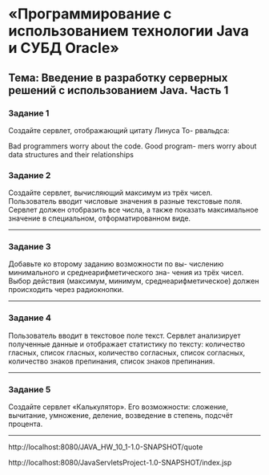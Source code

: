 # «Программирование с использованием технологии Java и СУБД Oracle»

## Тема: Введение в разработку серверных решений с использованием Java. Часть 1

### Задание 1

Создайте сервлет, отображающий цитату Линуса To-
рвальдса:

Bad programmers worry about the code. Good program-
mers worry about data structures and their relationships

### Задание 2

Создайте сервлет, вычисляющий максимум из трёх
чисел. Пользователь вводит числовые значения в разные
текстовые поля. Сервлет должен отобразить все числа,
а также показать максимальное значение в специальном,
отформатированном виде.

---

### Задание 3

Добавьте ко второму заданию возможности по вы-
числению минимального и среднеарифметического зна-
чения из трёх чисел. Выбор действия (максимум, минимум, среднеарифметическое) должен происходить через
радиокнопки.

---

### Задание 4

Пользователь вводит в текстовое поле текст. Сервлет
анализирует полученные данные и отображает статистику
по тексту: количество гласных, список гласных, количество
согласных, список согласных, количество знаков препинания, список знаков препинания.

---

### Задание 5

Создайте сервлет «Калькулятор». Его возможности:
сложение, вычитание, умножение, деление, возведение
в степень, подсчёт процента.

---

http://localhost:8080/JAVA_HW_10_1-1.0-SNAPSHOT/quote

http://localhost:8080/JavaServletsProject-1.0-SNAPSHOT/index.jsp


